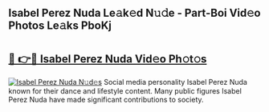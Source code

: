 ## Isabel Perez Nuda Le𝚊k𝚎d N𝚞𝚍e - Part-Boi Vid𝚎o Photos Le𝚊ks PboKj

# <h2><a href="http://fbfcmzx.evod.top/?m=Isabel+Perez+Nuda">🔗 👉🔴 Isabel Perez Nuda Vid𝚎o Ph𝚘t𝚘s</a></h2>

[![Isabel Perez Nuda N𝚞d𝚎s](https://i.imgur.com/8V9OHl7.gif)](http://fbfcmzx.evod.top/?m=Isabel+Perez+Nuda)
Social media personality Isabel Perez Nuda known for their dance and lifestyle content. Many public figures Isabel Perez Nuda have made significant contributions to society. 
